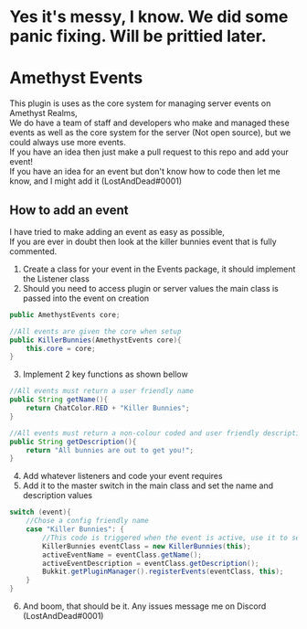 # Yes it's messy, I know. We did some panic fixing. Will be prittied later.

# Amethyst Events
This plugin is uses as the core system for managing server events on Amethyst Realms,
<br>We do have a team of staff and developers who make and managed these events as well as the core system for the server (Not open source), but we could always use more events.
<br>If you have an idea then just make a pull request to this repo and add your event!
<br>If you have an idea for an event but don't know how to code then let me know, and I might add it (LostAndDead#0001)

## How to add an event
I have tried to make adding an event as easy as possible,
<br>If you are ever in doubt then look at the killer bunnies event that is fully commented.

1. Create a class for your event in the Events package, it should implement the Listener class
2. Should you need to access plugin or server values the main class is passed into the event on creation
```java
public AmethystEvents core;

//All events are given the core when setup
public KillerBunnies(AmethystEvents core){
    this.core = core;
}
```
3. Implement 2 key functions as shown bellow
```java
//All events must return a user friendly name
public String getName(){
    return ChatColor.RED + "Killer Bunnies";
}

//All events must return a non-colour coded and user friendly description
public String getDescription(){
    return "All bunnies are out to get you!";
}
```
4. Add whatever listeners and code your event requires
5. Add it to the master switch in the main class and set the name and description values
```java
switch (event){
    //Chose a config friendly name
    case "Killer Bunnies": {
        //This code is triggered when the event is active, use it to set the name and description
        KillerBunnies eventClass = new KillerBunnies(this);
        activeEventName = eventClass.getName();
        activeEventDescription = eventClass.getDescription();
        Bukkit.getPluginManager().registerEvents(eventClass, this);
    }
}
```
6. And boom, that should be it. Any issues message me on Discord (LostAndDead#0001)
   
